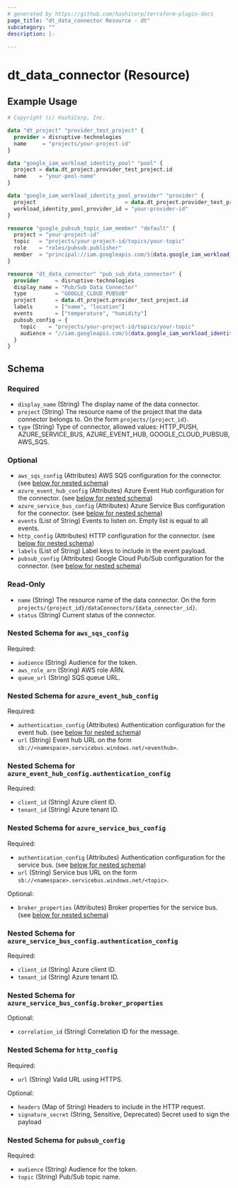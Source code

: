 ```yaml
---
# generated by https://github.com/hashicorp/terraform-plugin-docs
page_title: "dt_data_connector Resource - dt"
subcategory: ""
description: |-
  
---
```


# dt_data_connector (Resource)



## Example Usage

```terraform
# Copyright (c) HashiCorp, Inc.

data "dt_project" "provider_test_project" {
  provider = disruptive-technologies
  name     = "projects/your-project-id"
}

data "google_iam_workload_identity_pool" "pool" {
  project = data.dt_project.provider_test_project.id
  name    = "your-pool-name"
}

data "google_iam_workload_identity_pool_provider" "provider" {
  project                            = data.dt_project.provider_test_project.id
  workload_identity_pool_provider_id = "your-provider-id"
}

resource "google_pubsub_topic_iam_member" "default" {
  project = "your-project-id"
  topic   = "projects/your-project-id/topics/your-topic"
  role    = "roles/pubsub.publisher"
  member  = "principal://iam.googleapis.com/${data.google_iam_workload_identity_pool.pool.name}/subject/your-dt-org-id"
}

resource "dt_data_connector" "pub_sub_data_connector" {
  provider     = disruptive-technologies
  display_name = "Pub/Sub Data Connector"
  type         = "GOOGLE_CLOUD_PUBSUB"
  project      = data.dt_project.provider_test_project.id
  labels       = ["name", "location"]
  events       = ["temperature", "humidity"]
  pubsub_config = {
    topic    = "projects/your-project-id/topics/your-topic"
    audience = "//iam.googleapis.com/${data.google_iam_workload_identity_pool_provider.provider.name}"
  }
}
```

<!-- schema generated by tfplugindocs -->
## Schema

### Required

- `display_name` (String) The display name of the data connector.
- `project` (String) The resource name of the project that the data connector belongs to. On the form `projects/{project_id}`.
- `type` (String) Type of connector, allowed values: HTTP_PUSH, AZURE_SERVICE_BUS, AZURE_EVENT_HUB, GOOGLE_CLOUD_PUBSUB, AWS_SQS.

### Optional

- `aws_sqs_config` (Attributes) AWS SQS configuration for the connector. (see [below for nested schema](#nestedatt--aws_sqs_config))
- `azure_event_hub_config` (Attributes) Azure Event Hub configuration for the connector. (see [below for nested schema](#nestedatt--azure_event_hub_config))
- `azure_service_bus_config` (Attributes) Azure Service Bus configuration for the connector. (see [below for nested schema](#nestedatt--azure_service_bus_config))
- `events` (List of String) Events to listen on. Empty list is equal to all events.
- `http_config` (Attributes) HTTP configuration for the connector. (see [below for nested schema](#nestedatt--http_config))
- `labels` (List of String) Label keys to include in the event payload.
- `pubsub_config` (Attributes) Google Cloud Pub/Sub configuration for the connector. (see [below for nested schema](#nestedatt--pubsub_config))

### Read-Only

- `name` (String) The resource name of the data connector. On the form `projects/{project_id}/dataConnectors/{data_connector_id}`.
- `status` (String) Current status of the connector.

<a id="nestedatt--aws_sqs_config"></a>
### Nested Schema for `aws_sqs_config`

Required:

- `audience` (String) Audience for the token.
- `aws_role_arn` (String) AWS role ARN.
- `queue_url` (String) SQS queue URL.


<a id="nestedatt--azure_event_hub_config"></a>
### Nested Schema for `azure_event_hub_config`

Required:

- `authentication_config` (Attributes) Authentication configuration for the event hub. (see [below for nested schema](#nestedatt--azure_event_hub_config--authentication_config))
- `url` (String) Event hub URL on the form `sb://<namespace>.servicebus.windows.net/<eventhub>`.

<a id="nestedatt--azure_event_hub_config--authentication_config"></a>
### Nested Schema for `azure_event_hub_config.authentication_config`

Required:

- `client_id` (String) Azure client ID.
- `tenant_id` (String) Azure tenant ID.



<a id="nestedatt--azure_service_bus_config"></a>
### Nested Schema for `azure_service_bus_config`

Required:

- `authentication_config` (Attributes) Authentication configuration for the service bus. (see [below for nested schema](#nestedatt--azure_service_bus_config--authentication_config))
- `url` (String) Service bus URL on the form `sb://<namespace>.servicebus.windows.net/<topic>`.

Optional:

- `broker_properties` (Attributes) Broker properties for the service bus. (see [below for nested schema](#nestedatt--azure_service_bus_config--broker_properties))

<a id="nestedatt--azure_service_bus_config--authentication_config"></a>
### Nested Schema for `azure_service_bus_config.authentication_config`

Required:

- `client_id` (String) Azure client ID.
- `tenant_id` (String) Azure tenant ID.


<a id="nestedatt--azure_service_bus_config--broker_properties"></a>
### Nested Schema for `azure_service_bus_config.broker_properties`

Optional:

- `correlation_id` (String) Correlation ID for the message.



<a id="nestedatt--http_config"></a>
### Nested Schema for `http_config`

Required:

- `url` (String) Valid URL using HTTPS.

Optional:

- `headers` (Map of String) Headers to include in the HTTP request.
- `signature_secret` (String, Sensitive, Deprecated) Secret used to sign the payload


<a id="nestedatt--pubsub_config"></a>
### Nested Schema for `pubsub_config`

Required:

- `audience` (String) Audience for the token.
- `topic` (String) Pub/Sub topic name.
